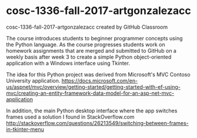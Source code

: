 # cosc-1336-fall-2017-artgonzalezacc
cosc-1336-fall-2017-artgonzalezacc created by GitHub Classroom

The course introduces students to beginner programmer concepts using the Python language. As the course progresses students work on homework assignments that are merged and submitted to GitHub on a weekly basis after week 3 to create a simple Python object-oriented application with a Windows interface using Tkinter.

The idea for this Python project was derived from Microsoft's MVC Contoso University application. https://docs.microsoft.com/en-us/aspnet/mvc/overview/getting-started/getting-started-with-ef-using-mvc/creating-an-entity-framework-data-model-for-an-asp-net-mvc-application

In addition, the main Python desktop interface where the app switches frames used a solution I found in StackOverflow.com http://stackoverflow.com/questions/26213549/switching-between-frames-in-tkinter-menu
